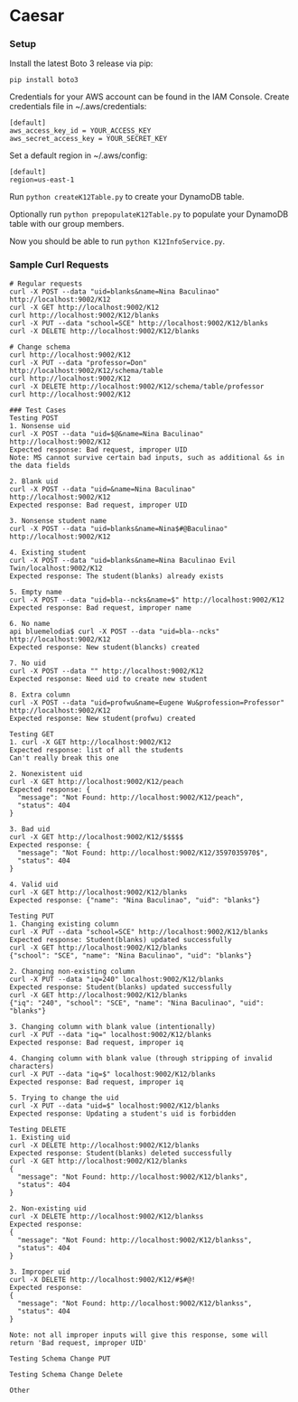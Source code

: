# Caesar

### Setup

Install the latest Boto 3 release via pip:

```pip install boto3```

Credentials for your AWS account can be found in the IAM Console. Create credentials file in ~/.aws/credentials:

```
[default]
aws_access_key_id = YOUR_ACCESS_KEY
aws_secret_access_key = YOUR_SECRET_KEY
```

Set a default region in ~/.aws/config:

```
[default]
region=us-east-1
```

Run `python createK12Table.py` to create your DynamoDB table.

Optionally run `python prepopulateK12Table.py` to populate your DynamoDB table with our group members.

Now you should be able to run `python K12InfoService.py`.

### Sample Curl Requests
```
# Regular requests
curl -X POST --data "uid=blanks&name=Nina Baculinao" http://localhost:9002/K12
curl -X GET http://localhost:9002/K12
curl http://localhost:9002/K12/blanks
curl -X PUT --data "school=SCE" http://localhost:9002/K12/blanks
curl -X DELETE http://localhost:9002/K12/blanks 

# Change schema
curl http://localhost:9002/K12
curl -X PUT --data "professor=Don" http://localhost:9002/K12/schema/table
curl http://localhost:9002/K12
curl -X DELETE http://localhost:9002/K12/schema/table/professor
curl http://localhost:9002/K12
```

```
### Test Cases
Testing POST
1. Nonsense uid
curl -X POST --data "uid=$@&name=Nina Baculinao" http://localhost:9002/K12
Expected response: Bad request, improper UID
Note: MS cannot survive certain bad inputs, such as additional &s in the data fields

2. Blank uid
curl -X POST --data "uid=&name=Nina Baculinao" http://localhost:9002/K12
Expected response: Bad request, improper UID

3. Nonsense student name
curl -X POST --data "uid=blanks&name=Nina$#@Baculinao" http://localhost:9002/K12

4. Existing student
curl -X POST --data "uid=blanks&name=Nina Baculinao Evil Twin/localhost:9002/K12
Expected response: The student(blanks) already exists

5. Empty name
curl -X POST --data "uid=bla--ncks&name=$" http://localhost:9002/K12
Expected response: Bad request, improper name

6. No name
api bluemelodia$ curl -X POST --data "uid=bla--ncks" http://localhost:9002/K12
Expected response: New student(blancks) created

7. No uid
curl -X POST --data "" http://localhost:9002/K12
Expected response: Need uid to create new student

8. Extra column
curl -X POST --data "uid=profwu&name=Eugene Wu&profession=Professor" http://localhost:9002/K12
Expected response: New student(profwu) created

Testing GET
1. curl -X GET http://localhost:9002/K12
Expected response: list of all the students
Can't really break this one

2. Nonexistent uid
curl -X GET http://localhost:9002/K12/peach
Expected response: {
  "message": "Not Found: http://localhost:9002/K12/peach", 
  "status": 404
}

3. Bad uid
curl -X GET http://localhost:9002/K12/$$$$$
Expected response: {
  "message": "Not Found: http://localhost:9002/K12/3597035970$", 
  "status": 404
}

4. Valid uid 
curl -X GET http://localhost:9002/K12/blanks
Expected response: {"name": "Nina Baculinao", "uid": "blanks"}

Testing PUT
1. Changing existing column 
curl -X PUT --data "school=SCE" http://localhost:9002/K12/blanks
Expected response: Student(blanks) updated successfully
curl -X GET http://localhost:9002/K12/blanks
{"school": "SCE", "name": "Nina Baculinao", "uid": "blanks"}

2. Changing non-existing column
curl -X PUT --data "iq=240" localhost:9002/K12/blanks
Expected response: Student(blanks) updated successfully
curl -X GET http://localhost:9002/K12/blanks
{"iq": "240", "school": "SCE", "name": "Nina Baculinao", "uid": "blanks"}

3. Changing column with blank value (intentionally)
curl -X PUT --data "iq=" localhost:9002/K12/blanks
Expected response: Bad request, improper iq

4. Changing column with blank value (through stripping of invalid characters)
curl -X PUT --data "iq=$" localhost:9002/K12/blanks
Expected response: Bad request, improper iq

5. Trying to change the uid
curl -X PUT --data "uid=$" localhost:9002/K12/blanks
Expected response: Updating a student's uid is forbidden

Testing DELETE
1. Existing uid
curl -X DELETE http://localhost:9002/K12/blanks 
Expected response: Student(blanks) deleted successfully
curl -X GET http://localhost:9002/K12/blanks
{
  "message": "Not Found: http://localhost:9002/K12/blanks", 
  "status": 404
}

2. Non-existing uid
curl -X DELETE http://localhost:9002/K12/blankss
Expected response: 
{
  "message": "Not Found: http://localhost:9002/K12/blankss", 
  "status": 404
}

3. Improper uid
curl -X DELETE http://localhost:9002/K12/#$#@!
Expected response: 
{
  "message": "Not Found: http://localhost:9002/K12/blankss", 
  "status": 404
}

Note: not all improper inputs will give this response, some will return 'Bad request, improper UID'

Testing Schema Change PUT

Testing Schema Change Delete

Other


```
